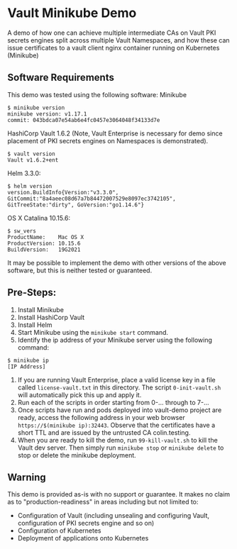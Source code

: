 # Vault Minikube Demo
A demo of how one can achieve multiple intermediate CAs on Vault PKI secrets engines split across multiple Vault Namespaces, and how these can issue certificates to a vault client nginx container running on Kubernetes (Minikube)

## Software Requirements
This demo was tested using the following software:
Minikube
```
$ minikube version
minikube version: v1.17.1
commit: 043bdca07e54ab6e4fc0457e3064048f34133d7e
```
HashiCorp Vault 1.6.2 (Note, Vault Enterprise is necessary for demo since placement of PKI secrets engines on Namespaces is demonstrated).
```
$ vault version
Vault v1.6.2+ent
```
Helm 3.3.0:
```
$ helm version
version.BuildInfo{Version:"v3.3.0", GitCommit:"8a4aeec08d67a7b84472007529e8097ec3742105", GitTreeState:"dirty", GoVersion:"go1.14.6"}
```
OS X Catalina 10.15.6:
```
$ sw_vers
ProductName:	Mac OS X
ProductVersion:	10.15.6
BuildVersion:	19G2021
```

It may be possible to implement the demo with other versions of the above software, but this is neither tested
or guaranteed.

## Pre-Steps:
1. Install Minikube
1. Install HashiCorp Vault
1. Install Helm
1. Start Minikube using the `minikube start` command.
1. Identify the ip address of your Minikube server using the following command:
```
$ minikube ip
[IP Address]
```

1. If you are running Vault Enterprise, place a valid license key in a file called `license-vault.txt` in
this directory. The script `0-init-vault.sh` will automatically pick this up and apply it.
1. Run each of the scripts in order starting from 0-... through to 7-...
1. Once scripts have run and pods deployed into vault-demo project are ready, access the following address
in your web browser `https://$(minikube ip):32443`.
Observe that the certificates have a short TTL and are issued by the untrusted CA colin.testing.
1. When you are ready to kill the demo, run `99-kill-vault.sh` to kill the Vault dev server. Then simply run `minikube stop` or `minikube delete` to stop or delete the minikube deployment. 

## Warning
This demo is provided as-is with no support or guarantee. It makes no claim as to "production-readiness" in areas including but not limited to:
- Configuration of Vault (including unsealing and configuring Vault, configuration of PKI secrets engine and so on)
- Configuration of Kubernetes
- Deployment of applications onto Kubernetes

